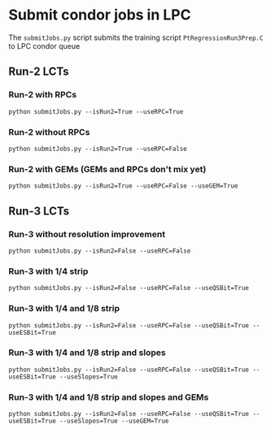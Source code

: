 # Submit condor jobs in LPC

The `submitJobs.py` script submits the training script `PtRegressionRun3Prep.C` to LPC condor queue


## Run-2 LCTs


### Run-2 with RPCs
```
python submitJobs.py --isRun2=True --useRPC=True
```

### Run-2 without RPCs
```
python submitJobs.py --isRun2=True --useRPC=False
```

### Run-2 with GEMs (GEMs and RPCs don't mix yet)
```
python submitJobs.py --isRun2=True --useRPC=False --useGEM=True
```


## Run-3 LCTs


### Run-3 without resolution improvement
```
python submitJobs.py --isRun2=False --useRPC=False
```

### Run-3 with 1/4 strip
```
python submitJobs.py --isRun2=False --useRPC=False --useQSBit=True
```

### Run-3 with 1/4 and 1/8 strip
```
python submitJobs.py --isRun2=False --useRPC=False --useQSBit=True --useESBit=True
```

### Run-3 with 1/4 and 1/8 strip and slopes
```
python submitJobs.py --isRun2=False --useRPC=False --useQSBit=True --useESBit=True --useSlopes=True
```

### Run-3 with 1/4 and 1/8 strip and slopes and GEMs
```
python submitJobs.py --isRun2=False --useRPC=False --useQSBit=True --useESBit=True --useSlopes=True --useGEM=True
```
